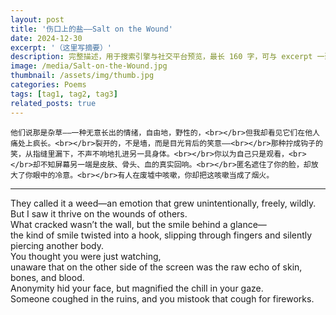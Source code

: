 ```yaml
---
layout: post
title: '伤口上的盐——Salt on the Wound'
date: 2024-12-30
excerpt: '（这里写摘要）'
description: 完整描述，用于搜索引擎与社交平台预览，最长 160 字，可与 excerpt 一致
image: /media/Salt-on-the-Wound.jpg
thumbnail: /assets/img/thumb.jpg
categories: Poems
tags: [tag1, tag2, tag3]
related_posts: true
---
```


```
他们说那是杂草——一种无意长出的情绪，自由地，野性的，<br></br>但我却看见它们在他人痛处上疯长。<br></br>裂开的，不是墙，而是目光背后的笑意——<br></br>那种拧成钩子的笑，从指缝里漏下，不声不响地扎进另一具身体。<br></br>你以为自己只是观看，<br></br>却不知屏幕另一端是皮肤、骨头、血的真实回响。<br></br>匿名遮住了你的脸，却放大了你眼中的冷意。<br></br>有人在废墟中咳嗽，你却把这咳嗽当成了烟火。
```

---

They called it a weed—an emotion that grew unintentionally, freely, wildly.  
But I saw it thrive on the wounds of others.  
What cracked wasn’t the wall, but the smile behind a glance—  
the kind of smile twisted into a hook, slipping through fingers and silently piercing another body.  
You thought you were just watching,  
unaware that on the other side of the screen was the raw echo of skin, bones, and blood.  
Anonymity hid your face, but magnified the chill in your gaze.  
Someone coughed in the ruins, and you mistook that cough for fireworks.